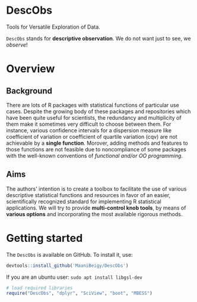 # DescObs
Tools for Versatile Exploration of Data.

`DescObs` stands for **descriptive observation**. 
We do not want just to see, we *observe*! 

# Overview
## Background
There are lots of R packages with statistical functions of particular use cases.
Despite the growing body of these packages and repositories which have been
quite useful for scientists, the redundancy and multiplicity of them
make it sometimes very difficult to choose between them. For instance, various
confidence intervals for a dispersion measure like coefficient of variation or
coefficient of quartile variation (cqv) are not achievable by a 
**single function**. Morover, adding methods and features to those functions 
are not feasible due to noncompliance of some packages with the well-known 
conventions of *functional and/or OO programming*. 

## Aims
The authors' intention is to create a toolbox to facilitate the use of various 
descriptive statistical functions and resources in favor of an easier, 
scientifically recognized standard for implementing R statistical applications. 
We will try to provide **multi-control knob tools**, by means of 
**various options**  and incorporating the most available rigorous methods. 

# Getting started

The `DescObs` is available on GitHub. To install it, use:  

```r
devtools::install_github('MaaniBeigy/DescObs')
```
If you are an ubuntu user:
`sudo apt install libgsl-dev`

```r
# load required libraries
require("DescObs", "dplyr", "SciView", "boot", "MBESS")
```

